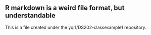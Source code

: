 ## R markdown is a weird file format, but understandable

This is a file created under the yqi1/DS202-classexample1 repository.
